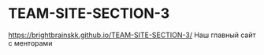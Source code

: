 # TEAM-SITE-SECTION-3
https://brightbrainskk.github.io/TEAM-SITE-SECTION-3/ Наш главный сайт с менторами
